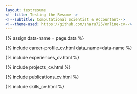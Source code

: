 ```yaml
---
layout: testresume
<!--title: Testing the Resume-->
<!--subtitle: Computational Scientist & Accountant-->
<!--theme-used: https://github.com/sharu725/online-cv-->
---
```


{% assign data-name = page.data %}

<!--<h1> {{ data-name }} </h1>-->

{% include career-profile_cv.html data_name=data-name %}

{% include experiences_cv.html %}

{% include projects_cv.html %}

{% include publications_cv.html %}

{% include skills_cv.html %}
